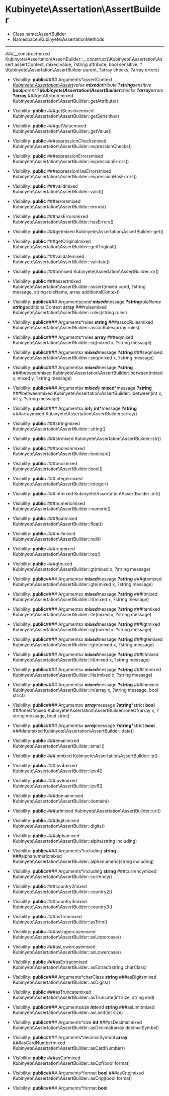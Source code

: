Kubinyete\Assertation\AssertBuilder
===============
* Class name:AssertBuilder
* Namespace:\Kubinyete\AssertationMethods
-------
###__constructmixed Kubinyete\Assertation\AssertBuilder::__construct(\Kubinyete\Assertation\Assert assertContext, mixed value, ?string attribute, bool sensitive, ?\Kubinyete\Assertation\AssertBuilder parent, ?array checks, ?array errors)



* Visibility: **public**#### Arguments*assertContext **[Kubinyete\Assertation\Assert](/docs/Kubinyete-Assertation-Assert.md)***value **mixed***attribute **?string***sensitive **bool***parent **?\Kubinyete\Assertation\AssertBuilder***checks **?array***errors **?array**
###getAttributemixed Kubinyete\Assertation\AssertBuilder::getAttribute()



* Visibility: **public**
###getSensitivemixed Kubinyete\Assertation\AssertBuilder::getSensitive()



* Visibility: **public**
###getValuemixed Kubinyete\Assertation\AssertBuilder::getValue()



* Visibility: **public**
###expressionChecksmixed Kubinyete\Assertation\AssertBuilder::expressionChecks()



* Visibility: **public**
###expressionErrorsmixed Kubinyete\Assertation\AssertBuilder::expressionErrors()



* Visibility: **public**
###expressionHasErrorsmixed Kubinyete\Assertation\AssertBuilder::expressionHasErrors()



* Visibility: **public**
###validmixed Kubinyete\Assertation\AssertBuilder::valid()



* Visibility: **public**
###errorsmixed Kubinyete\Assertation\AssertBuilder::errors()



* Visibility: **public**
###hasErrorsmixed Kubinyete\Assertation\AssertBuilder::hasErrors()



* Visibility: **public**
###getmixed Kubinyete\Assertation\AssertBuilder::get()



* Visibility: **public**
###getOriginalmixed Kubinyete\Assertation\AssertBuilder::getOriginal()



* Visibility: **public**
###validatemixed Kubinyete\Assertation\AssertBuilder::validate()



* Visibility: **public**
###ormixed Kubinyete\Assertation\AssertBuilder::or()



* Visibility: **public**
###assertmixed Kubinyete\Assertation\AssertBuilder::assert(mixed cond, ?string message, string ruleName, array additionalContext)



* Visibility: **public**#### Arguments*cond **mixed***message **?string***ruleName **string***additionalContext **array**
###rulesmixed Kubinyete\Assertation\AssertBuilder::rules(string rules)



* Visibility: **public**#### Arguments*rules **string**
###assocRulesmixed Kubinyete\Assertation\AssertBuilder::assocRules(array rules)



* Visibility: **public**#### Arguments*rules **array**
###eqmixed Kubinyete\Assertation\AssertBuilder::eq(mixed x, ?string message)



* Visibility: **public**#### Arguments*x **mixed***message **?string**
###seqmixed Kubinyete\Assertation\AssertBuilder::seq(mixed x, ?string message)



* Visibility: **public**#### Arguments*x **mixed***message **?string**
###betweenmixed Kubinyete\Assertation\AssertBuilder::between(mixed x, mixed y, ?string message)



* Visibility: **public**#### Arguments*x **mixed***y **mixed***message **?string**
###lbetweenmixed Kubinyete\Assertation\AssertBuilder::lbetween(int x, int y, ?string message)



* Visibility: **public**#### Arguments*x **int***y **int***message **?string**
###arraymixed Kubinyete\Assertation\AssertBuilder::array()



* Visibility: **public**
###stringmixed Kubinyete\Assertation\AssertBuilder::string()



* Visibility: **public**
###strmixed Kubinyete\Assertation\AssertBuilder::str()



* Visibility: **public**
###booleanmixed Kubinyete\Assertation\AssertBuilder::boolean()



* Visibility: **public**
###boolmixed Kubinyete\Assertation\AssertBuilder::bool()



* Visibility: **public**
###integermixed Kubinyete\Assertation\AssertBuilder::integer()



* Visibility: **public**
###intmixed Kubinyete\Assertation\AssertBuilder::int()



* Visibility: **public**
###numericmixed Kubinyete\Assertation\AssertBuilder::numeric()



* Visibility: **public**
###floatmixed Kubinyete\Assertation\AssertBuilder::float()



* Visibility: **public**
###nullmixed Kubinyete\Assertation\AssertBuilder::null()



* Visibility: **public**
###reqmixed Kubinyete\Assertation\AssertBuilder::req()



* Visibility: **public**
###gtmixed Kubinyete\Assertation\AssertBuilder::gt(mixed x, ?string message)



* Visibility: **public**#### Arguments*x **mixed***message **?string**
###gtemixed Kubinyete\Assertation\AssertBuilder::gte(mixed x, ?string message)



* Visibility: **public**#### Arguments*x **mixed***message **?string**
###ltmixed Kubinyete\Assertation\AssertBuilder::lt(mixed x, ?string message)



* Visibility: **public**#### Arguments*x **mixed***message **?string**
###ltemixed Kubinyete\Assertation\AssertBuilder::lte(mixed x, ?string message)



* Visibility: **public**#### Arguments*x **mixed***message **?string**
###lgtmixed Kubinyete\Assertation\AssertBuilder::lgt(mixed x, ?string message)



* Visibility: **public**#### Arguments*x **mixed***message **?string**
###lgtemixed Kubinyete\Assertation\AssertBuilder::lgte(mixed x, ?string message)



* Visibility: **public**#### Arguments*x **mixed***message **?string**
###lltmixed Kubinyete\Assertation\AssertBuilder::llt(mixed x, ?string message)



* Visibility: **public**#### Arguments*x **mixed***message **?string**
###lltemixed Kubinyete\Assertation\AssertBuilder::llte(mixed x, ?string message)



* Visibility: **public**#### Arguments*x **mixed***message **?string**
###inmixed Kubinyete\Assertation\AssertBuilder::in(array x, ?string message, bool strict)



* Visibility: **public**#### Arguments*x **array***message **?string***strict **bool**
###oneOfmixed Kubinyete\Assertation\AssertBuilder::oneOf(array x, ?string message, bool strict)



* Visibility: **public**#### Arguments*x **array***message **?string***strict **bool**
###datemixed Kubinyete\Assertation\AssertBuilder::date()



* Visibility: **public**
###emailmixed Kubinyete\Assertation\AssertBuilder::email()



* Visibility: **public**
###ipmixed Kubinyete\Assertation\AssertBuilder::ip()



* Visibility: **public**
###ipv4mixed Kubinyete\Assertation\AssertBuilder::ipv4()



* Visibility: **public**
###ipv6mixed Kubinyete\Assertation\AssertBuilder::ipv6()



* Visibility: **public**
###domainmixed Kubinyete\Assertation\AssertBuilder::domain()



* Visibility: **public**
###urlmixed Kubinyete\Assertation\AssertBuilder::url()



* Visibility: **public**
###digitsmixed Kubinyete\Assertation\AssertBuilder::digits()



* Visibility: **public**
###alphamixed Kubinyete\Assertation\AssertBuilder::alpha(string including)



* Visibility: **public**#### Arguments*including **string**
###alphanumericmixed Kubinyete\Assertation\AssertBuilder::alphanumeric(string including)



* Visibility: **public**#### Arguments*including **string**
###currencymixed Kubinyete\Assertation\AssertBuilder::currency()



* Visibility: **public**
###country2mixed Kubinyete\Assertation\AssertBuilder::country2()



* Visibility: **public**
###country3mixed Kubinyete\Assertation\AssertBuilder::country3()



* Visibility: **public**
###asTrimmixed Kubinyete\Assertation\AssertBuilder::asTrim()



* Visibility: **public**
###asUppercasemixed Kubinyete\Assertation\AssertBuilder::asUppercase()



* Visibility: **public**
###asLowercasemixed Kubinyete\Assertation\AssertBuilder::asLowercase()



* Visibility: **public**
###asExtractmixed Kubinyete\Assertation\AssertBuilder::asExtract(string charClass)



* Visibility: **public**#### Arguments*charClass **string**
###asDigitsmixed Kubinyete\Assertation\AssertBuilder::asDigits()



* Visibility: **public**
###asTruncatemixed Kubinyete\Assertation\AssertBuilder::asTruncate(int size, string end)



* Visibility: **public**#### Arguments*size **int***end **string**
###asLimitmixed Kubinyete\Assertation\AssertBuilder::asLimit(int size)



* Visibility: **public**#### Arguments*size **int**
###asDecimalmixed Kubinyete\Assertation\AssertBuilder::asDecimal(array decimalSymbol)



* Visibility: **public**#### Arguments*decimalSymbol **array**
###asCardNumbermixed Kubinyete\Assertation\AssertBuilder::asCardNumber()



* Visibility: **public**
###asCpfmixed Kubinyete\Assertation\AssertBuilder::asCpf(bool format)



* Visibility: **public**#### Arguments*format **bool**
###asCnpjmixed Kubinyete\Assertation\AssertBuilder::asCnpj(bool format)



* Visibility: **public**#### Arguments*format **bool**